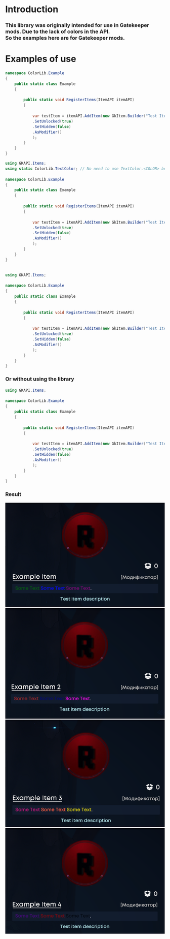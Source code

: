 # Introduction
### This library was originally intended for use in Gatekeeper mods. Due to the lack of colors in the API. <br/> So the examples here are for Gatekeeper mods.

# Examples of use

```csharp
namespace ColorLib.Example
{
    public static class Example
    {

        public static void RegisterItems(ItemAPI itemAPI)
        {

            var testItem = itemAPI.AddItem(new GkItem.Builder("Test Item", "Test item description", $"<color={TextColor.DarkGreen}>Some Text</color> <color={TextColor.Blue}>Some Text</color> <color={TextColor.Purple}>Some Text</color>.")
            .SetUnlocked(true)
            .SetHidden(false)
            .AsModifier()
            );
        }
    }
}
```

```csharp
using GKAPI.Items;
using static ColorLib.TextColor; // No need to use TextColor.<COLOR> before each color

namespace ColorLib.Example
{
    public static class Example
    {

        public static void RegisterItems(ItemAPI itemAPI)
        {

            var testItem = itemAPI.AddItem(new GkItem.Builder("Test Item", "Test item description", $"<color={Brown}>Some Text</color> <color={Navy}>Some Text</color> <color={Magenta}>Some Text</color>.")
            .SetUnlocked(true)
            .SetHidden(false)
            .AsModifier()
            );
        }
    }
}
```

```csharp

using GKAPI.Items;

namespace ColorLib.Example
{
    public static class Example
    {

        public static void RegisterItems(ItemAPI itemAPI)
        {

            var testItem = itemAPI.AddItem(new GkItem.Builder("Test Item", "Test item description", $"<color={TextColor.FromRgb(199, 21, 133)}>Some Text</color> <color={TextColor.FromRgb(255, 99, 71)}>Some Text</color> <color={TextColor.FromRgb(225, 215, 0)}>Some Text</color>.")
            .SetUnlocked(true)
            .SetHidden(false)
            .AsModifier()
            );
        }
    }
}
```
### Or without using the library
```csharp
using GKAPI.Items;

namespace ColorLib.Example
{
    public static class Example
    {

        public static void RegisterItems(ItemAPI itemAPI)
        {

            var testItem = itemAPI.AddItem(new GkItem.Builder("Test Item", "Test item description", "<color=#4B0082>Some Text</color> <color=#800000>Some Text</color> <color=#000000>Some Text</color>.")
            .SetUnlocked(true)
            .SetHidden(false)
            .AsModifier()
            );
        }
    }
}
```

### Result

![result](https://raw.githubusercontent.com/Quest-play/ColorLib/main/docs/example.png)
![result1](https://raw.githubusercontent.com/Quest-play/ColorLib/main/docs/example1.png)
![result2](https://raw.githubusercontent.com/Quest-play/ColorLib/main/docs/example2.png)
![result3](https://raw.githubusercontent.com/Quest-play/ColorLib/main/docs/example3.png)